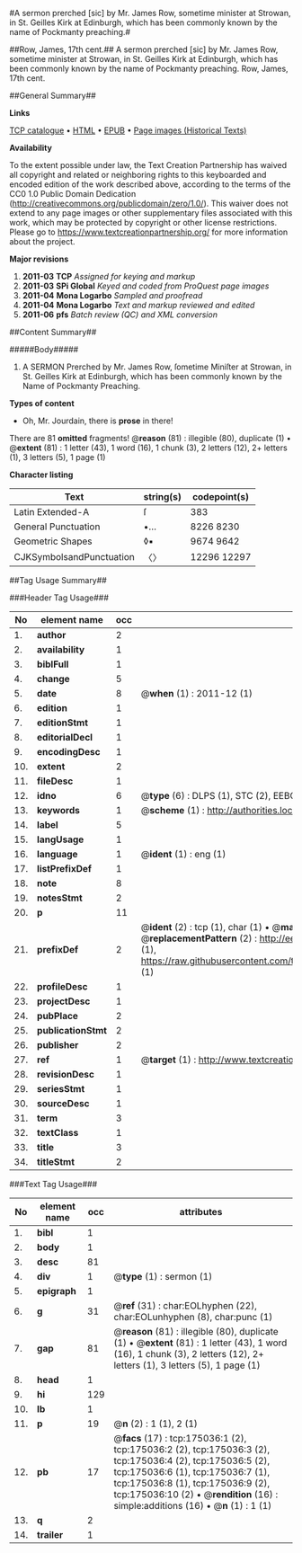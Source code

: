 #A sermon prerched [sic] by Mr. James Row, sometime minister at Strowan, in St. Geilles Kirk at Edinburgh, which has been commonly known by the name of Pockmanty preaching.#

##Row, James, 17th cent.##
A sermon prerched [sic] by Mr. James Row, sometime minister at Strowan, in St. Geilles Kirk at Edinburgh, which has been commonly known by the name of Pockmanty preaching.
Row, James, 17th cent.

##General Summary##

**Links**

[TCP catalogue](http://www.ota.ox.ac.uk/tcp/)  • 
[HTML](http://tei.it.ox.ac.uk/tcp/Texts-HTML/free/B05/B05044.html)  • 
[EPUB](http://tei.it.ox.ac.uk/tcp/Texts-EPUB/free/B05/B05044.epub) • 
[Page images (Historical Texts)](https://historicaltexts.jisc.ac.uk/eebo-51784628e)

**Availability**

To the extent possible under law, the Text Creation Partnership has waived all copyright and related or neighboring rights to this keyboarded and encoded edition of the work described above, according to the terms of the CC0 1.0 Public Domain Dedication (http://creativecommons.org/publicdomain/zero/1.0/). This waiver does not extend to any page images or other supplementary files associated with this work, which may be protected by copyright or other license restrictions. Please go to https://www.textcreationpartnership.org/ for more information about the project.

**Major revisions**

1. __2011-03__ __TCP__ *Assigned for keying and markup*
1. __2011-03__ __SPi Global__ *Keyed and coded from ProQuest page images*
1. __2011-04__ __Mona Logarbo__ *Sampled and proofread*
1. __2011-04__ __Mona Logarbo__ *Text and markup reviewed and edited*
1. __2011-06__ __pfs__ *Batch review (QC) and XML conversion*

##Content Summary##

#####Body#####

1. A SERMON Prerched by Mr. James Row, ſometime Miniſter at Strowan, in St. Geilles Kirk at Edinburgh, which has been commonly known by the Name of Pockmanty Preaching.

**Types of content**

  * Oh, Mr. Jourdain, there is **prose** in there!

There are 81 **omitted** fragments! 
 @__reason__ (81) : illegible (80), duplicate (1)  •  @__extent__ (81) : 1 letter (43), 1 word (16), 1 chunk (3), 2 letters (12), 2+ letters (1), 3 letters (5), 1 page (1)

**Character listing**


|Text|string(s)|codepoint(s)|
|---|---|---|
|Latin Extended-A|ſ|383|
|General Punctuation|•…|8226 8230|
|Geometric Shapes|◊▪|9674 9642|
|CJKSymbolsandPunctuation|〈〉|12296 12297|

##Tag Usage Summary##

###Header Tag Usage###

|No|element name|occ|attributes|
|---|---|---|---|
|1.|__author__|2||
|2.|__availability__|1||
|3.|__biblFull__|1||
|4.|__change__|5||
|5.|__date__|8| @__when__ (1) : 2011-12 (1)|
|6.|__edition__|1||
|7.|__editionStmt__|1||
|8.|__editorialDecl__|1||
|9.|__encodingDesc__|1||
|10.|__extent__|2||
|11.|__fileDesc__|1||
|12.|__idno__|6| @__type__ (6) : DLPS (1), STC (2), EEBO-CITATION (1), OCLC (1), VID (1)|
|13.|__keywords__|1| @__scheme__ (1) : http://authorities.loc.gov/ (1)|
|14.|__label__|5||
|15.|__langUsage__|1||
|16.|__language__|1| @__ident__ (1) : eng (1)|
|17.|__listPrefixDef__|1||
|18.|__note__|8||
|19.|__notesStmt__|2||
|20.|__p__|11||
|21.|__prefixDef__|2| @__ident__ (2) : tcp (1), char (1)  •  @__matchPattern__ (2) : ([0-9\-]+):([0-9IVX]+) (1), (.+) (1)  •  @__replacementPattern__ (2) : http://eebo.chadwyck.com/downloadtiff?vid=$1&page=$2 (1), https://raw.githubusercontent.com/textcreationpartnership/Texts/master/tcpchars.xml#$1 (1)|
|22.|__profileDesc__|1||
|23.|__projectDesc__|1||
|24.|__pubPlace__|2||
|25.|__publicationStmt__|2||
|26.|__publisher__|2||
|27.|__ref__|1| @__target__ (1) : http://www.textcreationpartnership.org/docs/. (1)|
|28.|__revisionDesc__|1||
|29.|__seriesStmt__|1||
|30.|__sourceDesc__|1||
|31.|__term__|3||
|32.|__textClass__|1||
|33.|__title__|3||
|34.|__titleStmt__|2||


###Text Tag Usage###

|No|element name|occ|attributes|
|---|---|---|---|
|1.|__bibl__|1||
|2.|__body__|1||
|3.|__desc__|81||
|4.|__div__|1| @__type__ (1) : sermon (1)|
|5.|__epigraph__|1||
|6.|__g__|31| @__ref__ (31) : char:EOLhyphen (22), char:EOLunhyphen (8), char:punc (1)|
|7.|__gap__|81| @__reason__ (81) : illegible (80), duplicate (1)  •  @__extent__ (81) : 1 letter (43), 1 word (16), 1 chunk (3), 2 letters (12), 2+ letters (1), 3 letters (5), 1 page (1)|
|8.|__head__|1||
|9.|__hi__|129||
|10.|__lb__|1||
|11.|__p__|19| @__n__ (2) : 1 (1), 2 (1)|
|12.|__pb__|17| @__facs__ (17) : tcp:175036:1 (2), tcp:175036:2 (2), tcp:175036:3 (2), tcp:175036:4 (2), tcp:175036:5 (2), tcp:175036:6 (1), tcp:175036:7 (1), tcp:175036:8 (1), tcp:175036:9 (2), tcp:175036:10 (2)  •  @__rendition__ (16) : simple:additions (16)  •  @__n__ (1) : 1 (1)|
|13.|__q__|2||
|14.|__trailer__|1||
